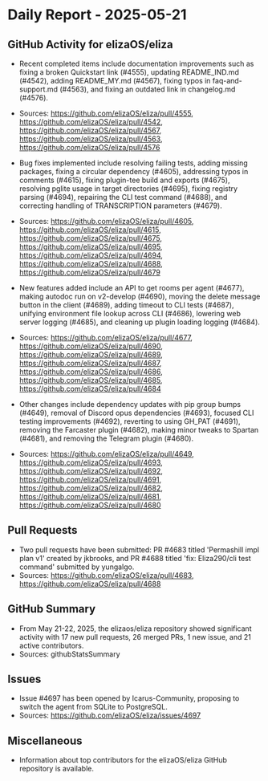 # Daily Report - 2025-05-21

## GitHub Activity for elizaOS/eliza

- Recent completed items include documentation improvements such as fixing a broken Quickstart link (#4555), updating README_IND.md (#4542), adding README_MY.md (#4567), fixing typos in faq-and-support.md (#4563), and fixing an outdated link in changelog.md (#4576).
- Sources: https://github.com/elizaOS/eliza/pull/4555, https://github.com/elizaOS/eliza/pull/4542, https://github.com/elizaOS/eliza/pull/4567, https://github.com/elizaOS/eliza/pull/4563, https://github.com/elizaOS/eliza/pull/4576

- Bug fixes implemented include resolving failing tests, adding missing packages, fixing a circular dependency (#4605), addressing typos in comments (#4615), fixing plugin-tee build and exports (#4675), resolving pglite usage in target directories (#4695), fixing registry parsing (#4694), repairing the CLI test command (#4688), and correcting handling of TRANSCRIPTION parameters (#4679).
- Sources: https://github.com/elizaOS/eliza/pull/4605, https://github.com/elizaOS/eliza/pull/4615, https://github.com/elizaOS/eliza/pull/4675, https://github.com/elizaOS/eliza/pull/4695, https://github.com/elizaOS/eliza/pull/4694, https://github.com/elizaOS/eliza/pull/4688, https://github.com/elizaOS/eliza/pull/4679

- New features added include an API to get rooms per agent (#4677), making autodoc run on v2-develop (#4690), moving the delete message button in the client (#4689), adding timeout to CLI tests (#4687), unifying environment file lookup across CLI (#4686), lowering web server logging (#4685), and cleaning up plugin loading logging (#4684).
- Sources: https://github.com/elizaOS/eliza/pull/4677, https://github.com/elizaOS/eliza/pull/4690, https://github.com/elizaOS/eliza/pull/4689, https://github.com/elizaOS/eliza/pull/4687, https://github.com/elizaOS/eliza/pull/4686, https://github.com/elizaOS/eliza/pull/4685, https://github.com/elizaOS/eliza/pull/4684

- Other changes include dependency updates with pip group bumps (#4649), removal of Discord opus dependencies (#4693), focused CLI testing improvements (#4692), reverting to using GH_PAT (#4691), removing the Farcaster plugin (#4682), making minor tweaks to Spartan (#4681), and removing the Telegram plugin (#4680).
- Sources: https://github.com/elizaOS/eliza/pull/4649, https://github.com/elizaOS/eliza/pull/4693, https://github.com/elizaOS/eliza/pull/4692, https://github.com/elizaOS/eliza/pull/4691, https://github.com/elizaOS/eliza/pull/4682, https://github.com/elizaOS/eliza/pull/4681, https://github.com/elizaOS/eliza/pull/4680

## Pull Requests

- Two pull requests have been submitted: PR #4683 titled 'Permashill impl plan v1' created by jkbrooks, and PR #4688 titled 'fix: Eliza290/cli test command' submitted by yungalgo.
- Sources: https://github.com/elizaOS/eliza/pull/4683, https://github.com/elizaOS/eliza/pull/4688

## GitHub Summary

- From May 21-22, 2025, the elizaos/eliza repository showed significant activity with 17 new pull requests, 26 merged PRs, 1 new issue, and 21 active contributors.
- Sources: githubStatsSummary

## Issues

- Issue #4697 has been opened by Icarus-Community, proposing to switch the agent from SQLite to PostgreSQL.
- Sources: https://github.com/elizaOS/eliza/issues/4697

## Miscellaneous

- Information about top contributors for the elizaOS/eliza GitHub repository is available.